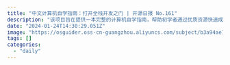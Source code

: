 ```yaml
---
title: "中文计算机自学指南：打开全栈开发之门 | 开源日报 No.161"
description: "该项目旨在提供一本完整的计算机自学指南，帮助初学者通过优质资源快速成长为全能程序员。"
date: "2024-01-24T14:30:29.051Z"
image: "https://osguider.oss-cn-guangzhou.aliyuncs.com/subject/b3a94ae739db9ffb486a87782b7f8c09.png"
tags: []
categories:
  - "daily"
---
```


